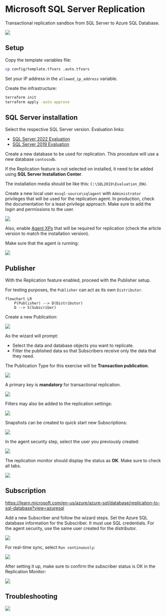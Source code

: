 # Microsoft SQL Server Replication

Transactional replication sandbox from SQL Server to Azure SQL Database.

<img src=".assets/sql-server.png" />

## Setup

Copy the template variables file:

```sh
cp config/template.tfvars .auto.tfvars
```

Set your IP address in the `allowed_ip_address` variable.

Create the infrastructure:

```sh
terraform init
terraform apply -auto-approve
```

## SQL Server installation

Select the respective SQL Server version. Evaluation links:

- [SQL Server 2022 Evaluation](https://www.microsoft.com/en-us/evalcenter/evaluate-sql-server-2022)
- [SQL Server 2019 Evaluation](https://www.microsoft.com/en-us/evalcenter/evaluate-sql-server-2019)

Create a new database to be used for replication. This procedure will use a new database `contosodb`.

If the Replication feature is not selected on installed, it need to be added using **SQL Server Installation Center**.

The installation media should be like this: `C:\SQL2019\Evaluation_ENU`.

Create a new local user `mssql-source\sqlagent` with `Administrator` privileges that will be used for the replication agent. In production, check the documentation for a least-privilege approach. Make sure to add the login and permissions to the user.

<img src=".assets/sql-newuser-security.png" />

Also, enable [Agent XPs][1] that will be required for replication (check the article version to match the installation version).

Make sure that the agent is running:

<img src=".assets/agent-running.png" />

## Publisher

With the Replication feature enabled, proceed with the Publisher setup.

For testing purposes, the `Publisher` can act as its own `Distributor`.

```mermaid
flowchart LR
    P(Publisher) --> D(Distributor)
    D --> S(Subscriber)
```

Create a new Publication:

<img src=".assets/new-publication.png" />

As the wizard will prompt:

- Select the data and database objects you want to replicate.
- Filter the published data so that Subscribers receive only the data that they need.

The Publication Type for this exercise will be **Transaction publication**.

<img src=".assets/publication-type.png" />

A primary key is **mandatory** for transactional replication.

<img src=".assets/articles.png" />

Filters may also be added to the replication settings:

<img src=".assets/filters.png" />

Snapshots can be created to quick start new Subscriptions:

<img src=".assets/snapshots.png" />

In the agent security step, select the user you previously created:

<img src=".assets/agent-security.png" />

The replication monitor should display the status as **OK**. Make sure to check all tabs.

<img src=".assets/replication-monitor-ok.png" />

## Subscription

https://learn.microsoft.com/en-us/azure/azure-sql/database/replication-to-sql-database?view=azuresql

Add a new Subscriber and follow the wizard steps. Set the Azure SQL database information for the Subscriber. It must use SQL credentials. For the agent security, use the same user created for the distributor.

<img src=".assets/azure-subscriber.png" />

For real-time sync, select `Run continuously`:

<img src=".assets/synchronization.png" />

After setting it up, make sure to confirm the subscriber status is OK in the Replication Monitor:

<img src=".assets/replication-status.png" />

## Troubleshooting

<img src=".assets/agent-monitor.png" />

[1]: https://learn.microsoft.com/en-us/sql/database-engine/configure-windows/agent-xps-server-configuration-option?view=sql-server-ver15
